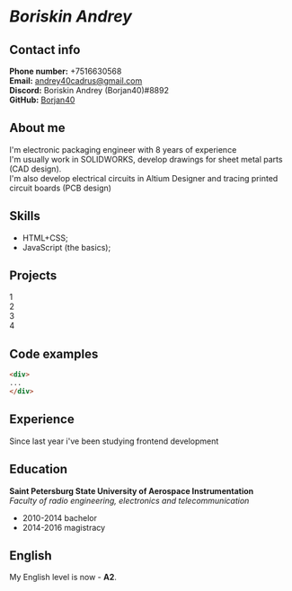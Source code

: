 # *Boriskin Andrey*

## Contact info

**Phone number:** +7516630568  
**Email:** <andrey40cadrus@gmail.com>  
**Discord:** Boriskin Andrey (Borjan40)#8892  
**GitHub:** [Borjan40](https://github.com/Borjan40)  

## About me

I'm electronic packaging engineer with 8 years of experience  
I'm  usually work in SOLIDWORKS, develop drawings for sheet metal parts (CAD design).  
I'm also develop electrical circuits in Altium Designer and tracing printed circuit boards (PCB design)  

## Skills

- HTML+CSS;
- JavaScript (the basics);

## Projects

1  
2  
3  
4  

## Code examples

```html
<div>
...
</div>
```
## Experience

Since last year i've been studying frontend development

## Education

**Saint Petersburg State University of Aerospace Instrumentation**  
*Faculty of radio engineering, electronics and telecommunication*

- 2010-2014 bachelor
- 2014-2016 magistracy

## English

My English level is now - **A2**.
